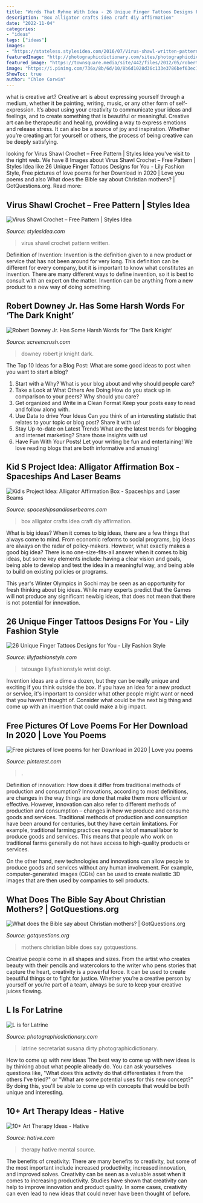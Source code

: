 ```yaml
---
title: "Words That Ryhme With Idea - 26 Unique Finger Tattoos Designs For You"
description: "Box alligator crafts idea craft diy affirmation"
date: "2022-11-04"
categories:
- "ideas"
tags: ["ideas"]
images:
- "https://stateless.stylesidea.com/2016/07/Virus-shawl-written-pattern-3.jpg"
featuredImage: "http://photographicdictionary.com/sites/photographicdictionary.com/files/photos/l/latrine_large.jpg"
featured_image: "https://townsquare.media/site/442/files/2012/05/robertdowneyjr.jpg?w=1200&amp;h=0&amp;zc=1&amp;s=0&amp;a=t&amp;q=89"
image: "https://i.pinimg.com/736x/8b/6d/10/8b6d1028d36c133e3786bef63ec18cbe.jpg"
ShowToc: true
author: "Chloe Corwin"
---
```



what is creative art?
Creative art is about expressing yourself through a medium, whether it be painting, writing, music, or any other form of self-expression. It’s about using your creativity to communicate your ideas and feelings, and to create something that is beautiful or meaningful.
Creative art can be therapeutic and healing, providing a way to express emotions and release stress. It can also be a source of joy and inspiration. Whether you’re creating art for yourself or others, the process of being creative can be deeply satisfying.

	

		
looking for Virus Shawl Crochet – Free Pattern | Styles Idea you've visit to the right web. We have 8 Images about Virus Shawl Crochet – Free Pattern | Styles Idea like 26 Unique Finger Tattoos Designs for You - Lily Fashion Style, Free pictures of love poems for her Download in 2020 | Love you poems and also What does the Bible say about Christian mothers? | GotQuestions.org. Read more:
		
    
## Virus Shawl Crochet – Free Pattern | Styles Idea

<img loading=lazy src="https://stateless.stylesidea.com/2016/07/Virus-shawl-written-pattern-3.jpg" onerror="this.onerror=null;this.src='https://tse2.mm.bing.net/th?id=OIP.HDtPPZKrCE52l5eaPI0JcwHaDt&amp;pid=15.1';" alt="Virus Shawl Crochet – Free Pattern | Styles Idea">

_Source: stylesidea.com_

>virus shawl crochet pattern written. 

	

Definition of Invention:
Invention is the definition given to a new product or service that has not been around for very long. This definition can be different for every company, but it is important to know what constitutes an invention. There are many different ways to define invention, so it is best to consult with an expert on the matter. Invention can be anything from a new product to a new way of doing something.

    
## Robert Downey Jr. Has Some Harsh Words For ‘The Dark Knight’

<img loading=lazy src="https://townsquare.media/site/442/files/2012/05/robertdowneyjr.jpg?w=1200&amp;h=0&amp;zc=1&amp;s=0&amp;a=t&amp;q=89" onerror="this.onerror=null;this.src='https://tse4.mm.bing.net/th?id=OIP.nmYUchlt9KerE2VanJxS5gHaE8&amp;pid=15.1';" alt="Robert Downey Jr. Has Some Harsh Words for ‘The Dark Knight’">

_Source: screencrush.com_

>downey robert jr knight dark. 

	

The Top 10 Ideas for a Blog Post: What are some good ideas to post when you want to start a blog?
1. Start with a Why?
What is your blog about and why should people care? 
2. Take a Look at What Others Are Doing
How do you stack up in comparison to your peers? Why should you care? 
3. Get organized and Write in a Clean Format
Keep your posts easy to read and follow along with. 
4. Use Data to drive Your Ideas
Can you think of an interesting statistic that relates to your topic or blog post? Share it with us! 
5. Stay Up-to-date on Latest Trends
What are the latest trends for blogging and internet marketing? Share those insights with us! 
6. Have Fun With Your Posts!
Let your writing be fun and entertaining! We love reading blogs that are both informative and amusing!

    
## Kid S Project Idea: Alligator Affirmation Box - Spaceships And Laser Beams

<img loading=lazy src="https://spaceshipsandlaserbeams.com/wp-content/uploads/2015/09/kids-alligator-affirmation-box-craft.jpg" onerror="this.onerror=null;this.src='https://tse4.mm.bing.net/th?id=OIP.3QWGkmm0KaPjNM9VzGN3aQHaLD&amp;pid=15.1';" alt="Kid s Project Idea: Alligator Affirmation Box - Spaceships and Laser Beams">

_Source: spaceshipsandlaserbeams.com_

>box alligator crafts idea craft diy affirmation. 

	

What is big ideas?
When it comes to big ideas, there are a few things that always come to mind. From economic reforms to social programs, big ideas are always on the radar of policy-makers. However, what exactly makes a good big idea?
There is no one-size-fits-all answer when it comes to big ideas, but some key elements include: having a clear vision and goals, being able to develop and test the idea in a meaningful way, and being able to build on existing policies or programs.

This year's Winter Olympics in Sochi may be seen as an opportunity for fresh thinking about big ideas. While many experts predict that the Games will not produce any significant newbig ideas, that does not mean that there is not potential for innovation.

    
## 26 Unique Finger Tattoos Designs For You - Lily Fashion Style

<img loading=lazy src="https://lilyfashionstyle.com/wp-content/uploads/2020/02/13-21.jpg" onerror="this.onerror=null;this.src='https://tse3.mm.bing.net/th?id=OIP.bV3WZ50waOE0wklBEka2ZgHaKP&amp;pid=15.1';" alt="26 Unique Finger Tattoos Designs for You - Lily Fashion Style">

_Source: lilyfashionstyle.com_

>tatouage lilyfashionstyle wrist doigt. 

	

Invention ideas are a dime a dozen, but they can be really unique and exciting if you think outside the box. If you have an idea for a new product or service, it's important to consider what other people might want or need that you haven't thought of. Consider what could be the next big thing and come up with an invention that could make a big impact.

    
## Free Pictures Of Love Poems For Her Download In 2020 | Love You Poems

<img loading=lazy src="https://i.pinimg.com/736x/8b/6d/10/8b6d1028d36c133e3786bef63ec18cbe.jpg" onerror="this.onerror=null;this.src='https://tse1.mm.bing.net/th?id=OIP.SuUnBYmmv1xEcY_xHCvItAHaQY&amp;pid=15.1';" alt="Free pictures of love poems for her Download in 2020 | Love you poems">

_Source: pinterest.com_

>. 

	

Definition of innovation: How does it differ from traditional methods of production and consumption?
Innovations, according to most definitions, are changes in the way things are done that make them more efficient or effective. However, innovation can also refer to different methods of production and consumption – changes in how we produce and consume goods and services.
Traditional methods of production and consumption have been around for centuries, but they have certain limitations. For example, traditional farming practices require a lot of manual labor to produce goods and services. This means that people who work on traditional farms generally do not have access to high-quality products or services.

On the other hand, new technologies and innovations can allow people to produce goods and services without any human involvement. For example, computer-generated images (CGIs) can be used to create realistic 3D images that are then used by companies to sell products.

    
## What Does The Bible Say About Christian Mothers? | GotQuestions.org

<img loading=lazy src="https://www.gotquestions.org/img/OG/mothers-Christian.jpg" onerror="this.onerror=null;this.src='https://tse1.mm.bing.net/th?id=OIP.T4vYWvvrKsnFZhCFNldgVwHaD4&amp;pid=15.1';" alt="What does the Bible say about Christian mothers? | GotQuestions.org">

_Source: gotquestions.org_

>mothers christian bible does say gotquestions. 

	

Creative people come in all shapes and sizes. From the artist who creates beauty with their pencils and watercolors to the writer who pens stories that capture the heart, creativity is a powerful force. It can be used to create beautiful things or to fight for justice. Whether you’re a creative person by yourself or you’re part of a team, always be sure to keep your creative juices flowing.

    
## L Is For Latrine

<img loading=lazy src="http://photographicdictionary.com/sites/photographicdictionary.com/files/photos/l/latrine_large.jpg" onerror="this.onerror=null;this.src='https://tse1.mm.bing.net/th?id=OIP.bzKIkTzexMZby882a3MWuwHaJ4&amp;pid=15.1';" alt="L is for Latrine">

_Source: photographicdictionary.com_

>latrine secretariat susana dirty photographicdictionary. 

	

How to come up with new ideas
The best way to come up with new ideas is by thinking about what people already do. You can ask yourselves questions like, "What does this activity do that differentiates it from the others I've tried?" or "What are some potential uses for this new concept?" By doing this, you'll be able to come up with concepts that would be both unique and interesting.

    
## 10+ Art Therapy Ideas - Hative

<img loading=lazy src="https://hative.com/wp-content/uploads/2014/05/art-therapy-ideas/7-art-therapy-ideas.jpg" onerror="this.onerror=null;this.src='https://tse2.mm.bing.net/th?id=OIP.wQEH2vgbHV2iGNyH8PIO5AHaKJ&amp;pid=15.1';" alt="10+ Art Therapy Ideas - Hative">

_Source: hative.com_

>therapy hative mental source. 

	

The benefits of creativity: There are many benefits to creativity, but some of the most important include increased productivity, increased innovation, and improved solves.
Creativity can be seen as a valuable asset when it comes to increasing productivity. Studies have shown that creativity can help to improve innovation and product quality. In some cases, creativity can even lead to new ideas that could never have been thought of before.


